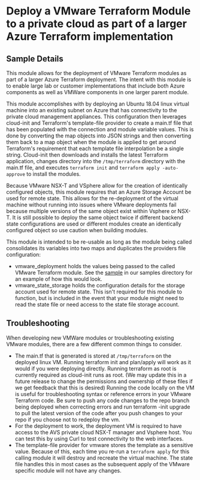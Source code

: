# Deploy a VMware Terraform Module to a private cloud as part of a larger Azure Terraform implementation

## Sample Details

This module allows for the deployment of VMware Terraform modules as part of a larger Azure Terraform deployment.  The intent with this module is to enable large lab or customer implementations that include both Azure components as well as VMWare components in one larger parent module.  

This module accomplishes with by deploying an Ubuntu 18.04 linux virtual machine into an existing subnet on Azure that has connectivity to the private cloud management appliances. This configuration then leverages cloud-init and Terraform's template-file provider to create a main.tf file that has been populated with the connection and module variable values. This is done by converting the map objects into JSON strings and then converting them back to a map object when the module is applied to get around Terraform's requirement that each template file interpolation be a single string. Cloud-init then downloads and installs the latest Terraform application, changes directory into the `/tmp/terraform` directory with the main.tf file, and executes `terraform init` and `terraform apply -auto-approve` to install the modules.

Because VMware NSX-T and VSphere allow for the creation of identically configured objects, this module requires that an Azure Storage Account be used for remote state. This allows for the re-deployment of the virtual machine without running into issues where VMware deployments fail because multiple versions of the same object exist within Vsphere or NSX-T. It is still possible to deploy the same object twice if different backend state configurations are used or different modules create an identically configured object so use caution when building modules.

This module is intended to be re-usable as long as the module being called consolidates its variables into two maps and duplicates the providers file configuration:
- vmware_deployment holds the values being passed to the called VMware Terraform module.  See the [sample](../../samples/avs_deploy_vmware_segment_and_vm_using_linux_vm/readme.md) in our samples directory for an example of how this would look.
- vmware_state_storage holds the configuration details for the storage account used for remote state. This isn't required for this module to function, but is included in the event that your module might need to read the state file or need access to the state file storage account.

## Troubleshooting

When developing new VMWare modules or troubleshooting existing VMware modules, there are a few different common things to consider. 
- The main.tf that is generated is stored at `/tmp/terraform` on the deployed linux VM. Running terraform init and plan/apply will work as it would if you were deploying directly. Running terraform as root is currently required as cloud-init runs as root. (We may update this in a future release to change the permissions and ownership of these files if we get feedback that this is desired) Running the code locally on the VM is useful for troubleshooting syntax or reference errors in your VMware Terraform code.  Be sure to push any code changes to the repo branch being deployed when correcting errors and run terraform -init upgrade to pull the latest version of the code after you push changes to your repo if you choose not to redeploy the vm. 
- For the deployment to work, the deployment VM is required to have access to the AVS private cloud NSX-T manager and Vsphere host. You can test this by using Curl to test connectivity to the web interfaces. 
- The template-file provider for vmware stores the template as a sensitive value.  Because of this, each time you re-run a `terraform apply` for this calling module it will destroy and recreate the virtual machine. The state file handles this in most cases as the subsequent apply of the VMware specific module will not have any changes. 


